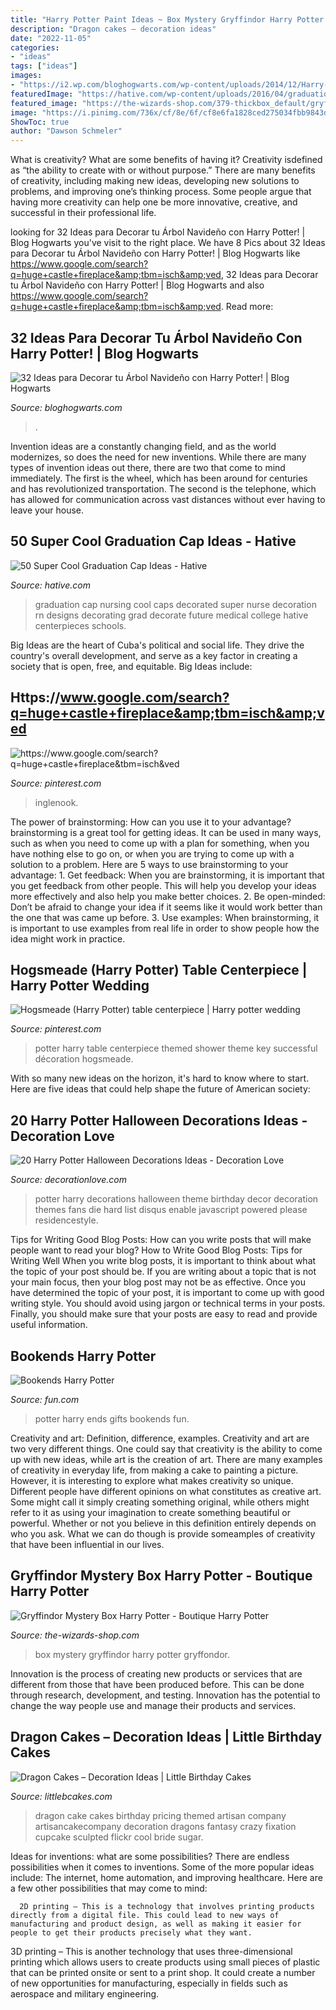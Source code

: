 ```yaml
---
title: "Harry Potter Paint Ideas ~ Box Mystery Gryffindor Harry Potter Gryffondor"
description: "Dragon cakes – decoration ideas"
date: "2022-11-05"
categories:
- "ideas"
tags: ["ideas"]
images:
- "https://i2.wp.com/bloghogwarts.com/wp-content/uploads/2014/12/Harry-Potter-BlogHogwarts-Navidad-Arbol-Ornamento-12.jpg"
featuredImage: "https://hative.com/wp-content/uploads/2016/04/graduation-caps/23-super-cool-graduation-cap-ideas.jpg"
featured_image: "https://the-wizards-shop.com/379-thickbox_default/gryffindor-mystery-box-harry-pptter.jpg"
image: "https://i.pinimg.com/736x/cf/8e/6f/cf8e6fa1828ced275034fbb9843dcecc.jpg"
ShowToc: true
author: "Dawson Schmeler"
---
```



What is creativity? What are some benefits of having it?
Creativity isdefined as “the ability to create with or without purpose.” There are many benefits of creativity, including making new ideas, developing new solutions to problems, and improving one’s thinking process. Some people argue that having more creativity can help one be more innovative, creative, and successful in their professional life.

	

		
looking for 32 Ideas para Decorar tu Árbol Navideño con Harry Potter! | Blog Hogwarts you've visit to the right place. We have 8 Pics about 32 Ideas para Decorar tu Árbol Navideño con Harry Potter! | Blog Hogwarts like https://www.google.com/search?q=huge+castle+fireplace&amp;tbm=isch&amp;ved, 32 Ideas para Decorar tu Árbol Navideño con Harry Potter! | Blog Hogwarts and also https://www.google.com/search?q=huge+castle+fireplace&amp;tbm=isch&amp;ved. Read more:
		
    
## 32 Ideas Para Decorar Tu Árbol Navideño Con Harry Potter! | Blog Hogwarts

<img loading=lazy src="https://i2.wp.com/bloghogwarts.com/wp-content/uploads/2014/12/Harry-Potter-BlogHogwarts-Navidad-Arbol-Ornamento-12.jpg" onerror="this.onerror=null;this.src='https://tse4.mm.bing.net/th?id=OIP.xeT2NWszXHofcDPxGHHaTgHaLG&amp;pid=15.1';" alt="32 Ideas para Decorar tu Árbol Navideño con Harry Potter! | Blog Hogwarts">

_Source: bloghogwarts.com_

>. 

	

Invention ideas are a constantly changing field, and as the world modernizes, so does the need for new inventions. While there are many types of invention ideas out there, there are two that come to mind immediately. The first is the wheel, which has been around for centuries and has revolutionized transportation. The second is the telephone, which has allowed for communication across vast distances without ever having to leave your house.

    
## 50 Super Cool Graduation Cap Ideas - Hative

<img loading=lazy src="https://hative.com/wp-content/uploads/2016/04/graduation-caps/23-super-cool-graduation-cap-ideas.jpg" onerror="this.onerror=null;this.src='https://tse4.mm.bing.net/th?id=OIP.-1jpx8tE1K5tl1JOmy5_OgHaNL&amp;pid=15.1';" alt="50 Super Cool Graduation Cap Ideas - Hative">

_Source: hative.com_

>graduation cap nursing cool caps decorated super nurse decoration rn designs decorating grad decorate future medical college hative centerpieces schools. 

	

Big Ideas are the heart of Cuba's political and social life. They drive the country's overall development, and serve as a key factor in creating a society that is open, free, and equitable. Big Ideas include:

    
## Https://www.google.com/search?q=huge+castle+fireplace&amp;tbm=isch&amp;ved

<img loading=lazy src="https://i.pinimg.com/736x/cf/8e/6f/cf8e6fa1828ced275034fbb9843dcecc.jpg" onerror="this.onerror=null;this.src='https://tse4.mm.bing.net/th?id=OIP.pf6F8uV3G0o2bz2DyStOlwHaFj&amp;pid=15.1';" alt="https://www.google.com/search?q=huge+castle+fireplace&amp;tbm=isch&amp;ved">

_Source: pinterest.com_

>inglenook. 

	

The power of brainstorming: How can you use it to your advantage?
brainstorming is a great tool for getting ideas. It can be used in many ways, such as when you need to come up with a plan for something, when you have nothing else to go on, or when you are trying to come up with a solution to a problem. Here are 5 ways to use brainstorming to your advantage: 1. Get feedback: When you are brainstorming, it is important that you get feedback from other people. This will help you develop your ideas more effectively and also help you make better choices. 2. Be open-minded: Don’t be afraid to change your idea if it seems like it would work better than the one that was came up before. 3. Use examples: When brainstorming, it is important to use examples from real life in order to show people how the idea might work in practice. 
    
## Hogsmeade (Harry Potter) Table Centerpiece | Harry Potter Wedding

<img loading=lazy src="https://i.pinimg.com/736x/09/63/1a/09631a7b33547d66fe28bdefef04baad--harry-potter-centerpiece-wedding-harry-potter-table.jpg" onerror="this.onerror=null;this.src='https://tse4.mm.bing.net/th?id=OIP.wN9gyeSdN6Warqh5EzOfCQHaLH&amp;pid=15.1';" alt="Hogsmeade (Harry Potter) table centerpiece | Harry potter wedding">

_Source: pinterest.com_

>potter harry table centerpiece themed shower theme key successful décoration hogsmeade. 

	

With so many new ideas on the horizon, it's hard to know where to start. Here are five ideas that could help shape the future of American society: 

    
## 20 Harry Potter Halloween Decorations Ideas - Decoration Love

<img loading=lazy src="http://www.decorationlove.com/wp-content/uploads/2016/05/Harry-Potter-Halloween-Party-Decorations-Ideas.jpg" onerror="this.onerror=null;this.src='https://tse3.mm.bing.net/th?id=OIP.udjsFQGIo5XRMiall8UFJAHaJ4&amp;pid=15.1';" alt="20 Harry Potter Halloween Decorations Ideas - Decoration Love">

_Source: decorationlove.com_

>potter harry decorations halloween theme birthday decor decoration themes fans die hard list disqus enable javascript powered please residencestyle. 

	

Tips for Writing Good Blog Posts: How can you write posts that will make people want to read your blog?
How to Write Good Blog Posts: Tips for Writing Well
When you write blog posts, it is important to think about what the topic of your post should be.  If you are writing about a topic that is not your main focus, then your blog post may not be as effective.  Once you have determined the topic of your post, it is important to come up with good writing style.  You should avoid using jargon or technical terms in your posts.  Finally, you should make sure that your posts are easy to read and provide useful information.

    
## Bookends Harry Potter

<img loading=lazy src="https://images.fun.com/products/57890/1-1/harry-potter-book-ends.jpg" onerror="this.onerror=null;this.src='https://tse1.mm.bing.net/th?id=OIP.bgUJ2aO-XlDQ8mIV7baE1wHaKl&amp;pid=15.1';" alt="Bookends Harry Potter">

_Source: fun.com_

>potter harry ends gifts bookends fun. 

	

Creativity and art: Definition, difference, examples.
Creativity and art are two very different things. One could say that creativity is the ability to come up with new ideas, while art is the creation of art. There are many examples of creativity in everyday life, from making a cake to painting a picture. However, it is interesting to explore what makes creativity so unique.
Different people have different opinions on what constitutes as creative art. Some might call it simply creating something original, while others might refer to it as using your imagination to create something beautiful or powerful. Whether or not you believe in this definition entirely depends on who you ask. What we can do though is provide someamples of creativity that have been influential in our lives.

    
## Gryffindor Mystery Box Harry Potter - Boutique Harry Potter

<img loading=lazy src="https://the-wizards-shop.com/379-thickbox_default/gryffindor-mystery-box-harry-pptter.jpg" onerror="this.onerror=null;this.src='https://tse1.mm.bing.net/th?id=OIP.23FLYH576QYoaqySTyxjRgHaId&amp;pid=15.1';" alt="Gryffindor Mystery Box Harry Potter - Boutique Harry Potter">

_Source: the-wizards-shop.com_

>box mystery gryffindor harry potter gryffondor. 

	

Innovation is the process of creating new products or services that are different from those that have been produced before. This can be done through research, development, and testing. Innovation has the potential to change the way people use and manage their products and services.

    
## Dragon Cakes – Decoration Ideas | Little Birthday Cakes

<img loading=lazy src="http://www.littlebcakes.com/wp-content/uploads/2013/08/Dragon-Cake-Ideas-768x1024.jpg" onerror="this.onerror=null;this.src='https://tse3.mm.bing.net/th?id=OIP.6EzWnMsvQmK5Ole4vHvxHAHaJ4&amp;pid=15.1';" alt="Dragon Cakes – Decoration Ideas | Little Birthday Cakes">

_Source: littlebcakes.com_

>dragon cake cakes birthday pricing themed artisan company artisancakecompany decoration dragons fantasy crazy fixation cupcake sculpted flickr cool bride sugar. 

	

Ideas for inventions: what are some possibilities?
There are endless possibilities when it comes to inventions. Some of the more popular ideas include:
The internet, home automation, and improving healthcare. Here are a few other possibilities that may come to mind: 

      2D printing – This is a technology that involves printing products directly from a digital file. This could lead to new ways of manufacturing and product design, as well as making it easier for people to get their products precisely what they want.
3D printing – This is another technology that uses three-dimensional printing which allows users to create products using small pieces of plastic that can be printed onsite or sent to a print shop. It could create a number of new opportunities for manufacturing, especially in fields such as aerospace and military engineering.

